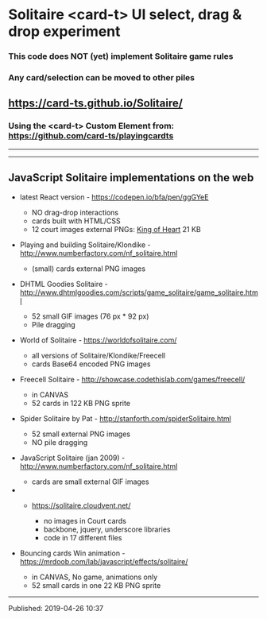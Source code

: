 # Solitaire &lt;card-t> UI select, drag &amp; drop experiment

### This code does NOT (yet) implement Solitaire game rules

### Any card/selection can be moved to other piles

## https://card-ts.github.io/Solitaire/

### Using the &lt;card-t&gt; Custom Element from: https://github.com/card-ts/playingcardts

<hr>
<hr>

## JavaScript Solitaire implementations on the web

* latest React version - https://codepen.io/bfa/pen/ggGYeE

    * NO drag-drop interactions
    * cards built with HTML/CSS
    * 12 court images external PNGs: [King of Heart](https://bfa.github.io/solitaire-js/img/face-king-heart.png) 21 KB

* Playing and building Solitaire/Klondike - http://www.numberfactory.com/nf_solitaire.html

    * (small) cards external PNG images

* DHTML Goodies Solitaire - http://www.dhtmlgoodies.com/scripts/game_solitaire/game_solitaire.html

    * 52 small GIF images (76 px * 92 px)
    * Pile dragging

* World of Solitaire - https://worldofsolitaire.com/

    * all versions of Solitaire/Klondike/Freecell
    * cards Base64 encoded PNG images

* Freecell Solitaire - http://showcase.codethislab.com/games/freecell/

    * in CANVAS
    * 52 cards in 122 KB PNG sprite

* Spider Solitaire by Pat - http://stanforth.com/spiderSolitaire.html

    * 52 small external PNG images
    * NO pile dragging

* JavaScript Solitaire (jan 2009) - http://www.numberfactory.com/nf_solitaire.html

    * cards are small external GIF images

* - https://solitaire.cloudvent.net/

    * no images in Court cards
    * backbone, jquery, underscore libraries
    * code in 17 different files

* Bouncing cards Win animation - https://mrdoob.com/lab/javascript/effects/solitaire/
    * in CANVAS, No game, animations only 
    * 52 small cards in one 22 KB PNG sprite

<hr>
Published: 2019-04-26 10:37 

